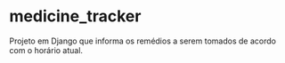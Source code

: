 # medicine_tracker
Projeto em Django que informa os remédios a serem tomados de acordo com o horário atual.
